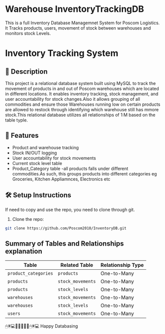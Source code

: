 # Warehouse InventoryTrackingDB
This is a full Inventory Database Managemnet System for Poscom Logistics. It Tracks products, users, movement of stock between warehouses and monitors stock Levels.
# Inventory Tracking System

## 📌 Description

This project is a relational database system built using MySQL to track the movement of products in and out of Poscom warehouses which are located in different locations. It enables inventory tracking, stock management, and user accountability for stock changes.Also it allows grouping of all commodities and ensure those Warehouses running low on certain products are allowed to restock  through identifying which warehouse still has mmore stock.This relational database utilizes all relationships of 1:M based on the table typle.

## 📁 Features

- Product and warehouse tracking
- Stock IN/OUT logging
- User accountability for stock movements
- Current stock level table
- Product_Category table -all products falls under different commodities.As such, this groups products into different  categories eg Groceries, Kitchen Appliamnces, Electronics etc

## 🛠️ Setup Instructions
If need to copy and use the repo, you need to clone through git. 
1. Clone the repo:
```bash
git clone https://github.com/Poscom2010/InventoryDB.git

```

##  Summary of Tables and Relationships explanation
| Table                | Related Table     | Relationship Type |
| -------------------- | ----------------- | ----------------- |
| `product_categories` | `products`        | One-to-Many       |
| `products`           | `stock_movements` | One-to-Many       |
| `products`           | `stock_levels`    | One-to-Many       |
| `warehouses`         | `stock_movements` | One-to-Many       |
| `warehouses`         | `stock_levels`    | One-to-Many       |
| `users`              | `stock_movements` | One-to-Many       |


🖱🖲💻🧡🧡🧡🧡🧡🖱🖲💻 Happy Databasing
